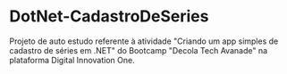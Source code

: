 # DotNet-CadastroDeSeries

Projeto de auto estudo referente à atividade "Criando um app simples de cadastro de séries em .NET" do Bootcamp "Decola Tech Avanade" na plataforma Digital Innovation One.
